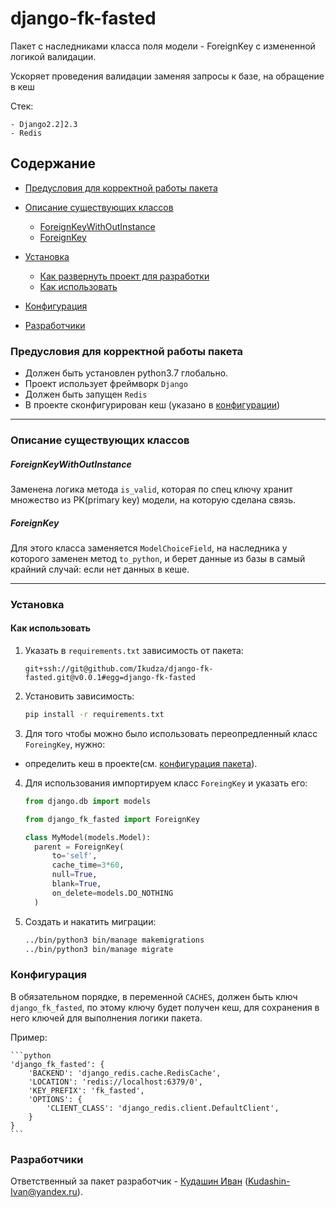 # django-fk-fasted

Пакет с наследниками класса поля модели - ForeignKey с измененной логикой валидации.

Ускоряет проведения валидации заменяя запросы к базе, на обращение в кеш

Стек:

    - Django2.2]2.3
    - Redis


## Содержание

- [Предусловия для корректной работы пакета](#предусловия-для-корректной-работы-пакета)
- [Описание существующих классов](#описание-существующих-классов)
    * [ForeignKeyWithOutInstance](#ForeignKeyWithOutInstance)
    * [ForeignKey](#ForeignKey)
- [Установка](#установка)
    * [Как развернуть проект для разработки](#как-развернуть-проект-для-разработки)
    * [Как использовать](#как-использовать)
    
- [Конфигурация](#конфигурация)

- [Разработчики](#разработчики)


### Предусловия для корректной работы пакета

* Должен быть установлен python3.7 глобально.
* Проект использует фреймворк `Django` 
* Должен быть запущен `Redis`
* В проекте сконфигурирован кеш (указано в [конфигурации](#конфигурация))

---
### Описание существующих классов

##### ForeignKeyWithOutInstance

Заменена логика метода `is_valid`, которая по спец ключу хранит множество из PK(primary key) модели, на которую сделана связь. 

##### ForeignKey

Для этого класса заменяется `ModelChoiceField`, на наследника у которого заменен 
метод `to_python`, и берет данные из базы в самый крайний случай: если нет данных в 
кеше.

---

### Установка

#### Как использовать

1. Указать в `requirements.txt` зависимость от пакета:
    ```text
    git+ssh://git@github.com/Ikudza/django-fk-fasted.git@v0.0.1#egg=django-fk-fasted
     ```
2. Установить зависимость:
    ```bash
    pip install -r requirements.txt
    ```
3. Для того чтобы можно было использовать переопредленный класс `ForeingKey`, нужно: 

* определить кеш в проекте(см. [конфигурация пакета](#конфигурация)).
4. Для использования импортируем класс `ForeingKey` и указать его:

    ```python
   from django.db import models
   
   from django_fk_fasted import ForeignKey
   
   class MyModel(models.Model):
      parent = ForeignKey(
          to='self', 
          cache_time=3*60, 
          null=True, 
          blank=True, 
          on_delete=models.DO_NOTHING
      )
   ```
3. Создать и накатить миграции:

    ```bash
    ../bin/python3 bin/manage makemigrations
    ../bin/python3 bin/manage migrate
    ```

### Конфигурация

В обязательном порядке, в переменной `CACHES`, должен быть ключ `django_fk_fasted`, по этому ключу будет получен кеш, для сохранения в него ключей для выполнения логики пакета.

Пример:

    ```python
    'django_fk_fasted': {
        'BACKEND': 'django_redis.cache.RedisCache',
        'LOCATION': 'redis://localhost:6379/0',
        'KEY_PREFIX': 'fk_fasted',
        'OPTIONS': {
            'CLIENT_CLASS': 'django_redis.client.DefaultClient',
        }
    }
    ```

### Разработчики

Ответственный за пакет разработчик - [Кудашин Иван](https://github.com/Ikudza) (Kudashin-Ivan@yandex.ru).

